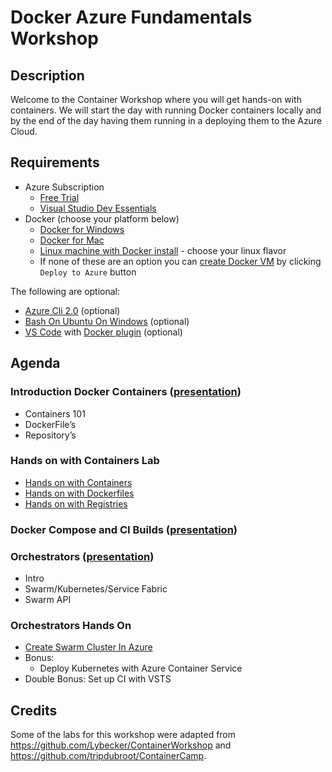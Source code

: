 # Docker Azure Fundamentals Workshop

## Description 
Welcome to the Container Workshop where you will get hands-on with containers. We will start the day with running Docker containers locally and by the end of the day having them running in a deploying them to the Azure Cloud.

## Requirements

- Azure Subscription
   - [Free Trial](https://azure.microsoft.com/en-us/free/)
   - [Visual Studio Dev Essentials](https://azure.microsoft.com/en-us/pricing/member-offers/vs-dev-essentials/)
- Docker (choose your platform below)
   - [Docker for Windows](https://docs.docker.com/docker-for-windows/install/) 
   - [Docker for Mac](https://docs.docker.com/docker-for-mac/install/)
   - [Linux machine with Docker install](https://docs.docker.com/engine/installation/#supported-platforms) - choose your linux flavor
   - If none of these are an option you can [create Docker VM](https://github.com/Azure/azure-quickstart-templates/tree/master/docker-simple-on-ubuntu) by clicking ```Deploy to Azure``` button

The following are optional:

- [Azure Cli 2.0](https://docs.microsoft.com/en-us/cli/azure/install-azure-cli) (optional)
- [Bash On Ubuntu On Windows](https://msdn.microsoft.com/en-us/commandline/wsl/install_guide) (optional)
- [VS Code](https://code.visualstudio.com/) with [Docker plugin](https://marketplace.visualstudio.com/items?itemName=PeterJausovec.vscode-docker) (optional)

## Agenda 
### Introduction Docker Containers ([presentation](https://github.com/jsturtevant/docker-azure-fundamentals-workshop/blob/master/presentations/Introduction-to-Docker.pptx))
- Containers 101
- DockerFile’s 
- Repository’s 
   
### Hands on with Containers Lab 
- [Hands on with Containers](Hands-on-with-containers.md)
- [Hands on with Dockerfiles](Hands-on-with-dockerfiles.md)
- [Hands on with Registries](Hands-on-with-registries.md)
    
### Docker Compose and CI Builds ([presentation](https://github.com/jsturtevant/docker-azure-fundamentals-workshop/blob/master/presentations/Compose-and-BuildProcess.pptx))

### Orchestrators ([presentation](https://github.com/jsturtevant/docker-azure-fundamentals-workshop/blob/master/presentations/Orchestrators.pptx))
- Intro 
- Swarm/Kubernetes/Service Fabric 
- Swarm API 
    
### Orchestrators Hands On 
- [Create Swarm Cluster In Azure](https://github.com/billpratt/docker-azure-workshop/blob/master/deploy-docker-swarm.md)
- Bonus: 
   - Deploy Kubernetes with Azure Container Service 
- Double Bonus: Set up CI with VSTS 


## Credits

Some of the labs for this workshop were adapted from https://github.com/Lybecker/ContainerWorkshop and https://github.com/tripdubroot/ContainerCamp.  